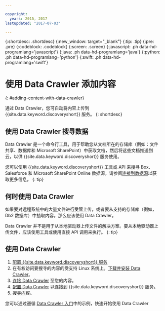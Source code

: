 ```yaml
---

copyright:
  years: 2015, 2017
lastupdated: "2017-07-03"

---
```


{:shortdesc: .shortdesc}
{:new_window: target="_blank"}
{:tip: .tip}
{:pre: .pre}
{:codeblock: .codeblock}
{:screen: .screen}
{:javascript: .ph data-hd-programlang='javascript'}
{:java: .ph data-hd-programlang='java'}
{:python: .ph data-hd-programlang='python'}
{:swift: .ph data-hd-programlang='swift'}

# 使用 Data Crawler 添加内容
{: #adding-content-with-data-crawler}

通过 Data Crawler，您可自动将内容上传到 {{site.data.keyword.discoveryshort}} 服务。
{: shortdesc}

## 使用 Data Crawler 搜寻数据

Data Crawler 是一个命令行工具，用于帮助您从文档所在的存储库（例如：文件共享、数据库和 Microsoft SharePoint）中获取文档，然后将这些文档推送到云，以供 {{site.data.keyword.discoveryshort}} 服务使用。

您可以使用 {{site.data.keyword.discoveryshort}} 工具或 API 来搜寻 Box、Salesforce 和 Microsoft SharePoint Online 数据源。请参阅[连接到数据源](/docs/services/discovery/connect.html)以获取更多信息。
{: tip}

## 何时使用 Data Crawler

如果要对远程系统中的大量文件进行受管上传，或者要从支持的存储库（例如，Db2 数据库）中抽取内容，那么应该使用 Data Crawler。

Data Crawler 并不是用于从本地驱动器上传文件的解决方案。要从本地驱动器上传文件，应该使用工具或使用直接 API 调用来执行。
{: tip}

## 使用 Data Crawler

1. [配置 {{site.data.keyword.discoveryshort}} 服务](/docs/services/discovery/building.html#configuring-your-service)
1. 在有权访问要搜寻的内容的受支持 Linux 系统上，[下载并安装 Data Crawler](/docs/services/discovery/data-crawler-install.html)。
1. [连接 Data Crawler](/docs/services/discovery/data-crawler-seeds.html) 至您的内容。
1. [配置 Data Crawler](/docs/services/discovery/data-crawler-discovery.html) 以连接到 {{site.data.keyword.discoveryshort}} 服务。
1. [搜寻内容](/docs/services/discovery/data-crawler-run.html)。

您可以通过遵循 [Data Crawler 入门](/docs/services/discovery/data-crawler-qs.html)中的示例，快速开始使用 Data Crawler
